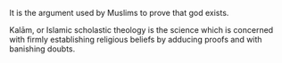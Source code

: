 It is the argument used by Muslims to prove that god exists. 

Kalām, or Islamic scholastic theology is the science which is concerned with firmly establishing religious beliefs by adducing proofs and with banishing doubts.